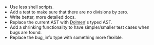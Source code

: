 
- Use less shell scripts.
- Add a test to make sure that there are no divisions by zero.
- Write better, more detailed docs.
- Replace the current AST with [Dolmen](https://github.com/Gbury/dolmen)'s typed AST.
- Add a shrinking functionality to have simpler/smaller test cases when bugs are found.
- Replace the bug_info type with something more flexible.
